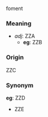 foment
### Meaning
+ _adj_: ZZA
    + __eg__: ZZB

### Origin

ZZC

### Synonym

__eg__: ZZD

+ ZZE


